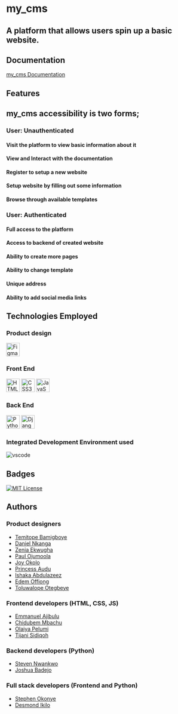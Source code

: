 
# my_cms
## A platform that allows users spin up a basic website.




## Documentation

[my_cms Documentation](https://docs.google.com/document/d/1nU1O4GucRPm8zLayJCinmSfG5HgUaRoB1G2RENE5aLk/edit?usp=sharing)


## Features


## my_cms accessibility is two forms;

   ### User: Unauthenticated
#### Visit the platform to view basic information about it
#### View and Interact with the documentation
#### Register to setup a new website
#### Setup website by filling out some information
#### Browse through available templates

   ### User: Authenticated
#### Full access to the platform
#### Access to backend of created website
#### Ability to create more pages
#### Ability to change template
#### Unique address
#### Ability to add social media links

## Technologies Employed
### Product design

<a href="https://www.figma.com/" target="_blank" rel="noreferrer"><img src="https://raw.githubusercontent.com/danielcranney/readme-generator/main/public/icons/skills/figma-colored.svg" width="36" height="36" alt="Figma" /></a>

### Front End
<a href="https://developer.mozilla.org/en-US/docs/Glossary/HTML5" target="_blank" rel="noreferrer"><img src="https://raw.githubusercontent.com/danielcranney/readme-generator/main/public/icons/skills/html5-colored.svg" width="36" height="36" alt="HTML5" /></a>
<a href="https://www.w3.org/TR/CSS/#css" target="_blank" rel="noreferrer"><img src="https://raw.githubusercontent.com/danielcranney/readme-generator/main/public/icons/skills/css3-colored.svg" width="36" height="36" alt="CSS3" /></a>
<a href="https://developer.mozilla.org/en-US/docs/Web/JavaScript" target="_blank" rel="noreferrer"><img src="https://raw.githubusercontent.com/danielcranney/readme-generator/main/public/icons/skills/javascript-colored.svg" width="36" height="36" alt="JavaScript" /></a>

### Back End
<a href="https://www.python.org/" target="_blank" rel="noreferrer"><img src="https://s3.dualstack.us-east-2.amazonaws.com/pythondotorg-assets/media/community/logos/python-logo-only.png" width="36" height="36" alt="Python" /></a>
<a href="https://www.djangoproject.com/" target="_blank" rel="noreferrer"><img src="https://raw.githubusercontent.com/danielcranney/readme-generator/main/public/icons/skills/django-colored.svg" width="36" height="36" alt="Django" /></a>

### Integrated Development Environment used
![vscode](https://user-images.githubusercontent.com/49784088/205490253-1e212e08-6968-43f0-a66c-3e01dd9cc17e.svg)


## Badges


[![MIT License](https://img.shields.io/badge/License-MIT-green.svg)](https://github.com/zuri-training/my_cms/blob/main/LICENSE)

## Authors
### Product designers
- [Temitope Bamigboye](https://www.github.com/Ayballer)
- [Daniel Nkanga](https://www.github.com/)
- [Zenia Ekwugha](https://www.github.com/Zenia02)
- [Paul Ojumoola](https://www.github.com/Ojumoolatimi)
- [Joy Okolo](https://www.github.com/Ojoneee) 
- [Princess Audu](https://www.github.com/Piccolapessa) 
- [Ishaka Abdulazeez](https://www.github.com/Azforeal)
- [Edem Offiong](https://www.github.com/Offizil)
- [Toluwalope Otegbeye](https://www.github.com/T-tegzy)

### Frontend developers (HTML, CSS, JS)
- [Emmanuel Ajibulu](https://www.github.com/Emmanuel-ol)
- [Chidubem Mbachu](https://www.github.com/cutedubby)
- [Olaiya Pelumi](https://www.github.com/Teejaybaba)
- [Tijani Sidiqoh](https://www.github.com/)

### Backend developers (Python)
- [Steven Nwankwo](https://www.github.com/stenwire)
- [Joshua Badejo](https://www.github.com/Kheeng15)

### Full stack developers (Frontend and Python)
- [Stephen Okonye](https://www.github.com/Chuksteve)
- [Desmond Ikilo](https://www.github.com/Desmondflexy)

